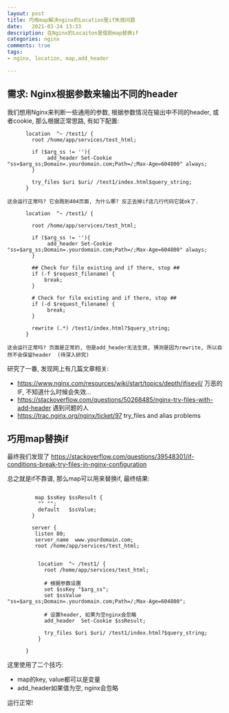 ```yaml
---
layout: post 
title: 巧用map解决nginx的Location里if失效问题 
date:   2021-03-24 13:33 
description: 在Nginx的Locaiton里借助map替换if 
categories: nginx 
comments: true 
tags:
- nginx, location, map,add_header

---
```


## 需求: Nginx根据参数来输出不同的header

我们想用Nginx来判断一些通用的参数, 根据参数情况在输出中不同的header, 或者cookie, 那么根据正常思路, 有如下配置: 

```nginx
      location  ^~ /test1/ {
        root /home/app/services/test_html;

        if ($arg_ss != ''){
             add_header Set-Cookie "ss=$arg_ss;Domain=.yourdomain.com;Path=/;Max-Age=604800" always;
        }

        try_files $uri $uri/ /test1/index.html$query_string;
      }

```

    这会运行正常吗? 它会跑到404页面, 为什么哪? 反正去掉if这几行代码它就ok了.

```nginx
      location  ^~ /test1/ {

        root /home/app/services/test_html;

        if ($arg_ss != ''){
             add_header Set-Cookie "ss=$arg_ss;Domain=.yourdomain.com;Path=/;Max-Age=604800" always;
        }

        ## Check for file existing and if there, stop ##
        if (-f $request_filename) {
            break;
        }

        # Check for file existing and if there, stop ##
        if (-d $request_filename) {
             break;
        }
        
        rewrite (.*) /test1/index.html?$query_string;
      }
```

    这会运行正常吗? 页面是正常的, 但是add_header无法生效, 猜测是因为rewrite, 所以自然不会保留header  (待深入研究)

研究了一番, 发现网上有几篇文章相关:

* https://www.nginx.com/resources/wiki/start/topics/depth/ifisevil/  万恶的IF, 不知道什么时候会失效...
* https://stackoverflow.com/questions/50268485/nginx-try-files-with-add-header 遇到问题的人
* https://trac.nginx.org/nginx/ticket/97  try_files and alias problems

## 巧用map替换if
最终我们发现了 https://stackoverflow.com/questions/39548301/if-conditions-break-try-files-in-nginx-configuration

总之就是if不靠谱, 那么map可以用来替换if, 最终结果:

```nginx

         map $ssKey $ssResult {
          "" "";
          default   $ssValue;
        }

        server {
         listen 80;
         server_name  www.yourdomain.com;
         root /home/app/services/test_html;


          location  ^~ /test1/ {
            root /home/app/services/test_html;
    
            # 根据参数设置
            set $ssKey "$arg_ss";
            set $ssValue "ss=$arg_ss;Domain=.yourdomain.com;Path=/;Max-Age=604800";
    
            # 设置header, 如果为空nginx会忽略
            add_header  Set-Cookie $ssResult;
    
            try_files $uri $uri/ /test1/index.html?$query_string;
          }

      }

```

这里使用了二个技巧:
* map的key, value都可以是变量
* add_header如果值为空, nginx会忽略


运行正常!


